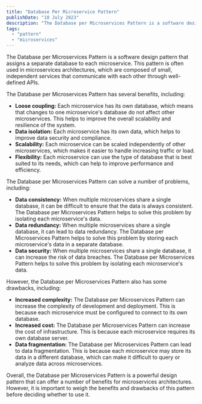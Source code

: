 ```yaml
---
title: "Database Per Microservice Pattern"
publishDate: "10 July 2023"
description: "The Database per Microservices Pattern is a software design pattern that assigns a separate database to each microservice"
tags:
  - "pattern"
  - "microservices"
---
```


The Database per Microservices Pattern is a software design pattern that assigns a separate database to each microservice. This pattern is often used in microservices architectures, which are composed of small, independent services that communicate with each other through well-defined APIs.

The Database per Microservices Pattern has several benefits, including:

- **Loose coupling:** Each microservice has its own database, which means that changes to one microservice's database do not affect other microservices. This helps to improve the overall scalability and resilience of the system.
- **Data isolation:** Each microservice has its own data, which helps to improve data security and compliance.
- **Scalability:** Each microservice can be scaled independently of other microservices, which makes it easier to handle increasing traffic or load.
- **Flexibility:** Each microservice can use the type of database that is best suited to its needs, which can help to improve performance and efficiency.

The Database per Microservices Pattern can solve a number of problems, including:

- **Data consistency:** When multiple microservices share a single database, it can be difficult to ensure that the data is always consistent. The Database per Microservices Pattern helps to solve this problem by isolating each microservice's data.
- **Data redundancy:** When multiple microservices share a single database, it can lead to data redundancy. The Database per Microservices Pattern helps to solve this problem by storing each microservice's data in a separate database.
- **Data security:** When multiple microservices share a single database, it can increase the risk of data breaches. The Database per Microservices Pattern helps to solve this problem by isolating each microservice's data.

However, the Database per Microservices Pattern also has some drawbacks, including:

- **Increased complexity:** The Database per Microservices Pattern can increase the complexity of development and deployment. This is because each microservice must be configured to connect to its own database.
- **Increased cost:** The Database per Microservices Pattern can increase the cost of infrastructure. This is because each microservice requires its own database server.
- **Data fragmentation:** The Database per Microservices Pattern can lead to data fragmentation. This is because each microservice may store its data in a different database, which can make it difficult to query or analyze data across microservices.

Overall, the Database per Microservices Pattern is a powerful design pattern that can offer a number of benefits for microservices architectures. However, it is important to weigh the benefits and drawbacks of this pattern before deciding whether to use it.
